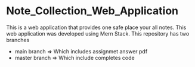 # Note_Collection_Web_Application

This is a web application that provides one safe place your all notes. This web application was developed using Mern Stack.
This repository has two branches
* main branch => Which includes assignmet answer pdf
* master branch => Which include completes code
